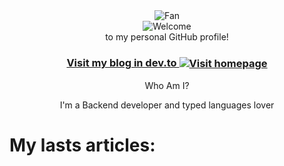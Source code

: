 <div align="center">
<img src="https://github.com/fnky/fnky/raw/fnky/img/fan-1.gif" alt="Fan" align="center">
</div>

<div align="center">
<img src="https://github.com/fnky/fnky/raw/fnky/img/welcome-fire.gif" alt="Welcome" align="center">
</div>

<div align="center">
to my personal GitHub profile!
</div>

<h3 align="center">
<a href="https://dev.to/nilaxann65">Visit my blog in dev.to
<img src="https://github.com/fnky/fnky/raw/fnky/img/website.gif" alt="Visit homepage" align="center">
</a>
</h3>

<div align="center">
Who Am I?

I'm a Backend developer and typed languages lover
</div>

# My lasts articles:
<!-- BLOG-POST-LIST:START -->
<!-- BLOG-POST-LIST:END -->
